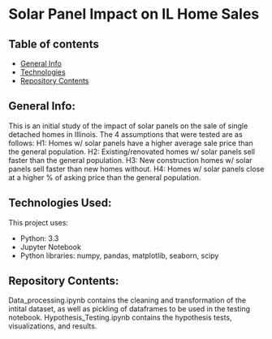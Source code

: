 # Solar Panel Impact on IL Home Sales
## Table of contents
* [General Info](#general-info)
* [Technologies](#technologies)
* [Repository Contents](#setup)

## General Info:
This is an initial study of the impact of solar panels on the sale of single detached homes in Illinois. The 4 assumptions that were tested are as follows:
H1: Homes w/ solar panels have a higher average sale price than the general population.
H2: Existing/renovated homes w/ solar panels sell faster than the general population.
H3: New construction homes w/ solar panels sell faster than new homes without.
H4: Homes w/ solar panels close at a higher % of asking price than the general population.
 
	
## Technologies Used:
This project uses:
* Python: 3.3
* Jupyter Notebook
* Python libraries: numpy, pandas, matplotlib, seaborn, scipy 

	
## Repository Contents:
Data_processing.ipynb contains the cleaning and transformation of the intital dataset, as well as pickling of dataframes to be used in the testing notebook. 
Hypothesis_Testing.ipynb contains the hypothesis tests, visualizations, and results.


